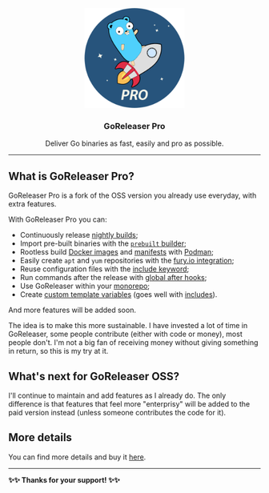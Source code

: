 <p align="center">
  <img alt="GoReleaser Logo" src="https://raw.githubusercontent.com/goreleaser/artwork/master/goreleaser-pro-round.png" height="200" />
  <h3 align="center">GoReleaser Pro</h3>
  <p align="center">Deliver Go binaries as fast, easily and pro as possible.</p>
</p>

---

## What is GoReleaser Pro?

GoReleaser Pro is a fork of the OSS version you already use everyday, with extra features.

With GoReleaser Pro you can:

- Continuously release [nightly builds](https://goreleaser.com/customization/nightly/);
- Import pre-built binaries with the [`prebuilt` builder](https://goreleaser.com/customization/build/#import-pre-built-binaries);
- Rootless build [Docker images](https://goreleaser.com/customization/docker/#podman) and [manifests](https://goreleaser.com/customization/docker_manifest/#podman) with [Podman](https://podman.io);
- Easily create `apt` and `yum` repositories with the [fury.io integration](https://goreleaser.com/customization/fury/);
- Reuse configuration files with the [include keyword](https://goreleaser.com/customization/includes/);
- Run commands after the release with [global after hooks](https://goreleaser.com/customization/hooks/);
- Use GoReleaser within your [monorepo](https://goreleaser.com/customization/monorepo/);
- Create [custom template variables](https://goreleaser.com/customization/templates/#custom-variables) (goes well with [includes](https://goreleaser.com/customization/includes/)).

And more features will be added soon.

The idea is to make this more sustainable.
I have invested a lot of time in GoReleaser, some people contribute (either with code or money), most people don't.
I'm not a big fan of receiving money without giving something in return, so this is my try at it.

## What's next for GoReleaser OSS?

I'll continue to maintain and add features as I already do.
The only difference is that features that feel more "enterprisy" will be added to the paid version instead (unless someone contributes the code for it).

## More details

You can find more details and buy it [here](https://goreleaser.com/pro/).

---

**✨✨ Thanks for your support! ✨✨**

